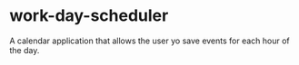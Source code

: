 # work-day-scheduler
A calendar application that allows the user yo save events for each hour of the day.
